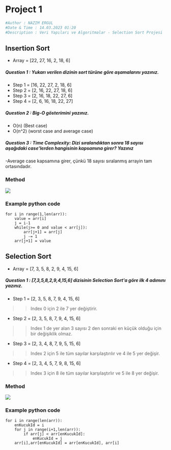 # Project 1
```python
#Author : NAZIM ERGUL
#Date & Time : 14.03.2023 01:20
#Description : Veri Yapıları ve Algoritmalar - Selection Sort Projesi
```
## Insertion Sort

- Array =  [22, 27, 16, 2, 18, 6]

##### Question 1 : Yukarı verilen dizinin sort  türüne göre aşamalarını yazınız.

- Step 1 = [16, 22, 27, 2, 18, 6]
- Step 2 = [2, 16, 22, 27, 18, 6]
- Step 3 = [2, 16, 18, 22, 27, 6]
- Step 4 = [2, 6, 16, 18, 22, 27]

##### Question 2 : Big-O gösterimini yazınız.

- O(n) (Best case)
- O(n^2) (worst case and average case)

##### Question 3 : Time Complexity: Dizi sıralandıktan sonra 18 sayısı aşağıdaki case'lerden hangisinin kapsamına girer? Yazınız

-Average case kapsamına girer, çünkü 18 sayısı sıralanmış arrayin tam ortasındadır.

### Method
![](https://www.halildurmus.com/wp-content/uploads/2021/01/Insertion-Sort-Algorithms.gif)

### Example python code
```
for i in range(1,len(arr)):
    value = arr[i]
    j = i-1
    while(j>= 0 and value < arr[j]):
        arr[j+1] = arr[j]
        j -= 1
    arr[j+1] = value
```

## Selection Sort
- Array =  [7, 3, 5, 8, 2, 9, 4, 15, 6] 

##### Question 1 : [7,3,5,8,2,9,4,15,6] dizisinin Selection Sort'a göre ilk 4 adımını yazınız.

- Step 1 = [2, 3, 5, 8, 7, 9, 4, 15, 6]
>> Index 0 için 2 ile 7 yer değiştirir. 
- Step 2 = [2, 3, 5, 8, 7, 9, 4, 15, 6]
>> Index 1 de yer alan 3 sayısı 2 den sonraki en küçük olduğu için bir değişiklik olmaz. 
- Step 3 = [2, 3, 4, 8, 7, 9, 5, 15, 6]
>> Index 2 için 5 ile tüm sayılar karşılaştırılır ve 4 ile 5 yer değişir.
- Step 4 = [2, 3, 4, 5, 7, 9, 8, 15, 6]
>> Index 3 için 8 ile tüm sayılar karşılaştırlır ve 5 ile 8 yer değişir.

### Method

![](https://www.halildurmus.com/wp-content/uploads/2021/01/589-Selection-Sorting-Algorithms.gif)

### Example python code

```
for i in range(len(arr)):
    enKucukId = i
    for j in range(i+1,len(arr)):
        if arr[j] < arr[enKucukId]:
            enKucukId = j      
    arr[i],arr[enKucukId] = arr[enKucukId], arr[i]
```
